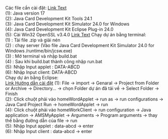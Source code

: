 Các file cần cài đặt:  [Link Text](https://www.oracle.com/java/technologies/javacard-downloads.html#license-lightbox) <br>
    (1): Java version 17 <br>
    (2): Java Card Development Kit Tools 24.1 <br>
    (3): Java Card Development Kit Simulator 24.0 for Windows <br>
    (4): Java Card Development Kit Eclipse Plug-in 24.0 <br>
    (5): Cài Win32 OpenSSL v3.4.0 [Link Text](https://slproweb.com/products/Win32OpenSSL.html)
Chạy dự án bằng terminal: <br>
    (1) : Tải file .zip và giải nén <br>
    (2) : chạy server  (Vào file Java Card Development Kit Simulator 24.0 for Windows /runtime/bin/jcsw.exe) <br>
    (3) : Mở terminal và nhập build.bat  <br>
    (4) : Sau khi build.bat thành công nhập run.bat<br>
    (5): Nhập Input applet : DATA-ABCD<br>
    (6): Nhập Input client: DATA-ABCD<br>
Chạy dự án bằng Eclipse: <br> [Link Hướng dẫn cài đặt](https://drive.google.com/file/d/1qjBMol-DHr_N_Hv5Wt4OHe4tuC8IKtd_/view?usp=sharing)
    (1): File -> import -> Genaral -> Project from Folder or Archive -> Directory... -> chọn Folder dự án đã tải về -> Select Folder -> Finish <br>
    (2): Click chuột phải vào homeWordApplet -> run as -> run configurations -> Java Card Project Run -> homeWordApplet -> run <br>
    (4):  Click chuột phải vào homeWorkClient -> run configuration -> Java application -> AMSMyApplet -> Arguments -> Program arguments -> thay thế bằng đường dẫn của file -> run <br>
    (5): Nhập Input applet : data-abcd -> enter <br> 
    (6): Nhập Input client : data-abcd -> enter <br>